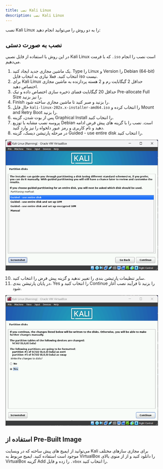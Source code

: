 ```yaml
---
title: نصب Kali Linux
description: نصب Kali Linux
---
```


نصب Kali Linux را به دو روش را می‌توانید انجام دهید:

## نصب به صورت دستی
در این روش با استفاده از فایل نصبی Kali Linux که با فرمت `.iso` است نصب را انجام می‌دهیم. 

1. یک ماشین مجازی جدید ایجاد کنید. Type را Linux  و Version را Debian (64-bit) انتخاب کنید. فعلا نیازی به انتخاب فایل iso نیست.
2. برای Kali Linux حداقل 2 گیگابایت رم و 2 هسته پردازنده به ماشین مجازی اختصاص دهید.
3. حداقل 20 گیگابایت فضای ذخیره سازی اختصاص داده و تیک Pre-allocate Full Size را نیز بزنید.
4. Finish را بزنید و صبر کنید تا ماشین مجازی ساخته شود.
5. حال فایل `kali-linux-202x.x-installer-amd64.iso` را انتخاب کرده و Mount and Retry Boot را بزنید.
6. پس از بوت شدن، گزینه Graphical Install را انتخاب کنید.
7. پروسه نصب مشابه با توزیع Debian است. نصب را با گزینه های پیش فرض ادامه دهید و نام کاربری و رمز عبور دلخواه را نیز وارد کنید.
8. در مرحله پارتیشن دیسک، گزینه Guided - use entire disk را انتخاب کنید.

![](../../../assets/install-kali.png)

10. سایر تنظیمات پارتیشن بندی را تغییر ندهید و گزینه پیش فرض را انتخاب کنید.
11. در پایان پارتیشن بندی، Yes را انتخاب کنید و Continue را بزنید تا فرآیند نصب آغاز شود.

![](../../../assets/install-kali2.png)


## استفاده از Pre-Built Image

می‌توانید از ایمیج های پیش ساخته که در وبسایت Kali برای مجازی سازهای مختلف موجود است استفاده کنید. ایمیج مربوط به VirtualBox را دانلود کنید و از از منوی بالای VirtualBox گزینه Add را زده و فایل `.vbox` را انتخاب کنید.